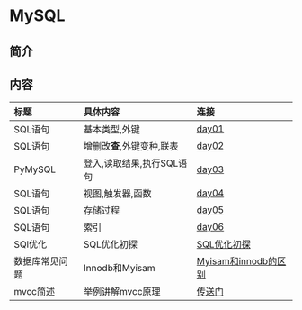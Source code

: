 # MySQL

## 简介

## 内容

标题|具体内容|连接
:--|:--|:--
SQL语句|基本类型,外键|[day01](day01.md)
SQL语句|增删改**查**,外键变种,联表|[day02](day02.md)
PyMySQL|登入,读取结果,执行SQL语句|[day03](day03.md)
SQL语句|视图,触发器,函数|[day04](day04.md)
SQL语句|存储过程|[day05](day05.md)
SQL语句|索引|[day06](day06.md)
SQl优化|SQL优化初探|[SQL优化初探](SQL优化初探.md)
数据库常见问题|Innodb和Myisam|[Myisam和innodb的区别](myisamandinnodb.md)
mvcc简述|举例讲解mvcc原理|[传送门](mvcc.md)
